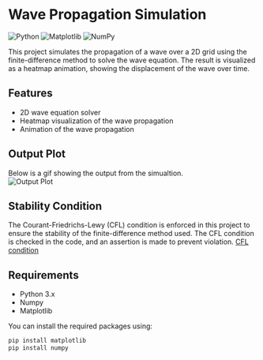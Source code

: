 # Wave Propagation Simulation
![Python](https://img.shields.io/badge/Python-FFD43B?style=for-the-badge&logo=python&logoColor=blue)
![Matplotlib](https://img.shields.io/badge/Matplotlib-%23ffffff.svg?style=for-the-badge&logo=Matplotlib&logoColor=black)
![NumPy](https://img.shields.io/badge/Numpy-777BB4?style=for-the-badge&logo=numpy&logoColor=white)


This project simulates the propagation of a wave over a 2D grid using the finite-difference method to solve the wave equation. The result is visualized as a heatmap animation, showing the displacement of the wave over time.

## Features

- 2D wave equation solver
- Heatmap visualization of the wave propagation
- Animation of the wave propagation

## Output Plot
Below is a gif showing the output from the simualtion.  
![Output Plot](https://github.com/BAFBFT/Wave-equation-simulation/blob/main/wave_simulation.gif)

## Stability Condition

The Courant-Friedrichs-Lewy (CFL) condition is enforced in this project to ensure the stability of the finite-difference method used. The CFL condition is checked in the code, and an assertion is made to prevent violation. [CFL condition](https://en.wikipedia.org/wiki/Courant%E2%80%93Friedrichs%E2%80%93Lewy_condition)

## Requirements

- Python 3.x
- Numpy
- Matplotlib

You can install the required packages using:

```bash
pip install matplotlib
pip install numpy 
